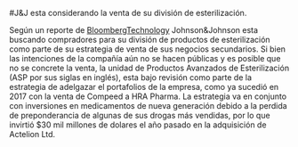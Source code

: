 #J&J esta considerando la venta de su división de esterilización.

Según un reporte de [BloombergTechnology](https://www.bloomberg.com/news/articles/2018-02-19/j-j-is-said-to-explore-sale-of-2-billion-sterilization-division) Johnson&Johnson esta buscando compradores para su división de productos de esterilización como parte de su estrategia de venta de sus negocios secundarios.
Si bien las intenciones de la compañía aún no se hacen públicas y es posible que no se concrete la venta, la unidad de Productos Avanzados de Esterilización (ASP por sus siglas en inglés), esta bajo revisión como parte de la estrategia de adelgazar el portafolios de la empresa, como ya sucedió en 2017 con la venta de Compeed a HRA Pharma.
La estrategia va en conjunto con inversiones en medicamentos de nueva generación debido a la perdida de preponderancia de algunas de sus drogas más vendidas, por lo que invirtió $30 mil millones de dolares el año pasado en la adquisición de Actelion Ltd.